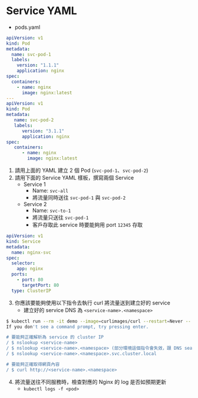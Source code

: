 # Service YAML

* pods.yaml

```yaml
apiVersion: v1
kind: Pod
metadata:
  name: svc-pod-1
  labels:
    version: "1.1.1"
    application: nginx
spec:
  containers:
    - name: nginx
      image: nginx:latest
---
apiVersion: v1
kind: Pod
metadata:
   name: svc-pod-2
   labels:
      version: "3.1.1"
      application: nginx
spec:
   containers:
      - name: nginx
        image: nginx:latest
```

1. 請用上面的 YAML 建立 2 個 Pod (`svc-pod-1`、`svc-pod-2`)
2. 請用下面的 Service YAML 樣板，撰寫兩個 Service
   * Service 1
     * Name: `svc-all`
     * 將流量同時送往 `svc-pod-1` 與 `svc-pod-2`
   * Service 2
     * Name: `svc-to-1`
     * 將流量只送往 `svc-pod-1`
     * 客戶存取此 service 時要能夠用 port `12345` 存取
     
```yaml
apiVersion: v1
kind: Service
metadata:
  name: nginx-svc
spec:
  selector:
    app: nginx
  ports:
    - port: 80
      targetPort: 80
  type: ClusterIP
```

3. 你應該要能夠使用以下指令去執行 curl 將流量送到建立好的 service
   * 建立好的 service DNS 為 `<service-name>.<namespace>`

```bash
$ kubectl run --rm -it demo --image=curlimages/curl --restart=Never -- sh
If you don't see a command prompt, try pressing enter.

# 要能夠正確解析為 service 的 cluster IP
/ $ nslookup <service-name>
/ $ nslookup <service-name>.<namespace> (部分環境這個指令會失效，跟 DNS search domain 有關)
/ $ nslookup <service-name>.<namespace>.svc.cluster.local

# 要能夠正確取得網頁內容
/ $ curl http://<service-name>.<namespace>
```

4. 將流量送往不同服務時，檢查對應的 Nginx 的 log 是否如預期更新
   * `kubectl logs -f <pod>`
